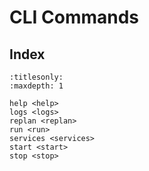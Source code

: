 # CLI Commands

## Index

```{toctree}
:titlesonly:
:maxdepth: 1

help <help>
logs <logs>
replan <replan>
run <run>
services <services>
start <start>
stop <stop>
```
